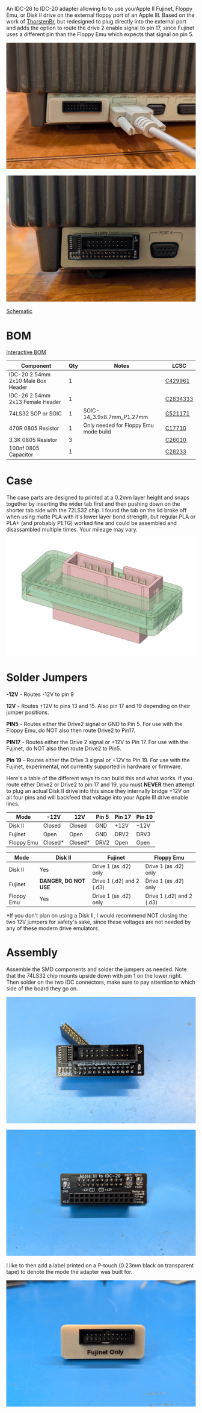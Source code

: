 An IDC-26  to IDC-20 adapter allowing to to use yourApple II Fujinet, Floppy Emu, or Disk II drive on the external floppy port of an Apple III.  Based on the work of [ThorstenBr](https://github.com/ThorstenBr/AppleIII_diskII), but redesigned to plug directly into the external port and adds the option to route the drive 2 enable signal to pin 17, since Fujinet uses a different pin than the Floppy Emu which expects that signal on pin 5.

![IDC-26-Adapter-Rev1-Cased](../../docs/AppleIII/IDC-26-Adapter-Rev1-Cased.jpg)

![IDC-26-Adapter-Rev1-AppleIII-Uncased](../../docs/AppleIII/IDC-26-Adapter-Rev1-AppleIII-Uncased.jpg)

[Schematic](https://djtersteegc.github.io/fujinet-hardware/AppleIII/Schematic-IDC-26-Adapter-Rev1.pdf)

# BOM

[Interactive BOM](https://djtersteegc.github.io/fujinet-hardware/AppleIII/ibom-Rev1.html)

| Component                          | Qty  | Notes                                 | LCSC                                                         |
| ---------------------------------- | ---- | ------------------------------------- | ------------------------------------------------------------ |
| IDC-20 2.54mm 2x10 Male Box Header | 1    |                                       | [C429961](https://www.lcsc.com/product-detail/IDC-Connectors_JILN-321020SG0ABK00A01_C429961.html) |
| IDC-26 2.54mm 2x13 Female Header   | 1    |                                       | [C2834333](https://www.lcsc.com/product-detail/Female-Headers_TXGA-FFH25407-D26S1004K6K_C2834333.html) |
| 74LS32 SOP or SOIC                 | 1    | SOIC-14_3.9x8.7mm_P1.27mm             | [C521171](https://www.lcsc.com/product-detail/Logic-Gates_XINLUDA-XL74LS32_C521171.html) |
| 470R 0805 Resistor                 | 1    | Only needed for Floppy Emu mode build | [C17710](https://www.lcsc.com/product-detail/Chip-Resistor-Surface-Mount_UNI-ROYAL-Uniroyal-Elec-0805W8F4700T5E_C17710.html) |
| 3.3K 0805 Resistor                 | 3    |                                       | [C26010](https://www.lcsc.com/product-detail/Chip-Resistor-Surface-Mount_UNI-ROYAL-Uniroyal-Elec-0805W8F3301T5E_C26010.html) |
| 100nf 0805 Capacitor               | 1    |                                       | [C28233](https://www.lcsc.com/product-detail/Multilayer-Ceramic-Capacitors-MLCC-SMD-SMT_Samsung-Electro-Mechanics-CL21B104KCFNNNE_C28233.html) |

# Case

The case parts are designed to printed at a 0.2mm layer height and snaps together by inserting the wider tab first and then pushing down on the shorter tab side with the 72LS32 chip.  I found the tab on the lid broke off when using matte PLA with it's lower layer bond strength, but regular PLA or PLA+ (and probably PETG) worked fine and could be assembled and disassambled multiple times.  Your mileage may vary.

![IDC-26-Adapter-Rev1-DesignSpark](../../docs/AppleIII/IDC-26-Adapter-Rev1-DesignSpark.png)

# Solder Jumpers

**-12V** - Routes -12V to pin 9

**12V** - Routes +12V to pins 13 and 15.  Also pin 17 and 19 depending on their jumper positions.

**PIN5** - Routes either the Drive2 signal or GND to Pin 5.  For use with the Floppy Emu, do NOT also then route Drive2 to Pin17.

**PIN17** - Routes either the Drive 2 signal or +12V to Pin 17. For use with the Fujinet, do NOT also then route Drive2 to Pin5.

**Pin 19** - Routes either the Drive 3 signal or +12V to Pin 19. For use with the Fujinet, experimental, not currently supported in hardware or firmware.

Here's a table of the different ways to can build this and what works.  If you route either Drive2 or Drive2 to pin 17 and 19, you must **NEVER** then attempt to plug an actual Disk II drive into this since they internally bridge +12V on all four pins and will backfeed that voltage into your Apple III drive enable lines.

| Mode       | -12V    | 12V     | Pin 5 | Pin 17 | Pin 19 |
| ---------- | ------- | ------- | ----- | ------ | ------ |
| Disk II    | Closed  | Closed  | GND   | +12V   | +12V   |
| Fujinet    | Open    | Open    | GND   | DRV2   | DRV3   |
| Floppy Emu | Closed* | Closed* | DRV2  | Open   | Open   |

| Mode       | Disk II                | Fujinet                   | Floppy Emu                |
| ---------- | ---------------------- | ------------------------- | ------------------------- |
| Disk II    | Yes                    | Drive 1 (as .d2) only     | Drive 1 (as .d2) only     |
| Fujinet    | **DANGER, DO NOT USE** | Drive 1 (.d2) and 2 (.d3) | Drive 1 (as .d2) only     |
| Floppy Emu | Yes                    | Drive 1 (as .d2) only     | Drive 1 (.d2) and 2 (.d3) |

*If you don't plan on using a Disk II, I would recommend NOT closing the two 12V jumpers for safety's sake, since these voltages are not needed by any of these modern drive emulators.

# Assembly

Assemble the SMD components and solder the jumpers as needed.  Note that the 74LS32 chip mounts upside down with pin 1 on the lower right. Then solder on the two IDC connectors, make sure to pay attention to which side of the board they go on.

![IDC-26-Adapter-Rev1-Front](../../docs/AppleIII/IDC-26-Adapter-Rev1-Front.jpg)

![IDC-26-Adapter-Rev1-Back.jpg](../../docs/AppleIII/IDC-26-Adapter-Rev1-Back.jpg)

I like to then add a label printed on a P-touch (0.23mm black on transparent tape) to denote the mode the adapter was built for.

![IDC-26-Adapter-Rev1-Labeled.jpg](../../docs/AppleIII/IDC-26-Adapter-Rev1-Labeled.jpg)
